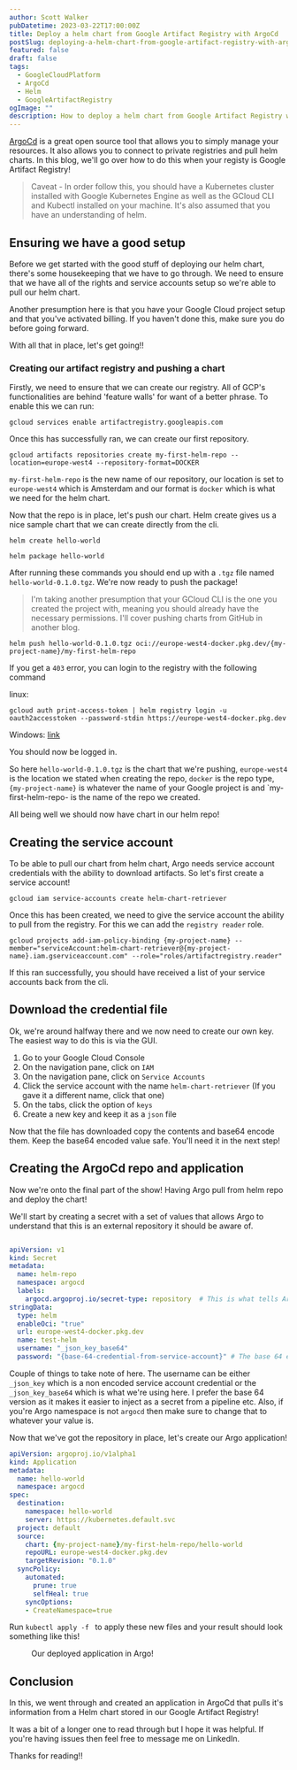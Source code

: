 ```yaml
---
author: Scott Walker
pubDatetime: 2023-03-22T17:00:00Z
title: Deploy a helm chart from Google Artifact Registry with ArgoCd
postSlug: deploying-a-helm-chart-from-google-artifact-registry-with-argocd
featured: false
draft: false
tags:
  - GoogleCloudPlatform
  - ArgoCd
  - Helm
  - GoogleArtifactRegistry
ogImage: ""
description: How to deploy a helm chart from Google Artifact Registry with ArgoCd
---
```


[ArgoCd](https://argoproj.github.io/cd/) is a great open source tool that allows you to simply manage your resources. It also allows you to connect to private registries and pull helm charts. In this blog, we'll go over how to do this when your registy is Google Artifact Registry!

> Caveat - In order follow this, you should have a Kubernetes cluster installed with Google Kubernetes Engine as well as the GCloud CLI and Kubectl installed on your machine. It's also assumed that you have an understanding of helm.


## Ensuring we have a good setup

Before we get started with the good stuff of deploying our helm chart, there's some housekeeping that we have to go through. We need to ensure that we have all of the rights and service accounts setup so we're able to pull our helm chart.

Another presumption here is that you have your Google Cloud project setup and that you've activated billing. If you haven't done this, make sure you do before going forward.

With all that in place, let's get going!!

### Creating our artifact registry and pushing a chart

Firstly, we need to ensure that we can create our registry. All of GCP's functionalities are behind 'feature walls' for want of a better phrase. To enable this we can run:

``` 
gcloud services enable artifactregistry.googleapis.com
```

Once this has successfully ran, we can create our first repository.

```
gcloud artifacts repositories create my-first-helm-repo --location=europe-west4 --repository-format=DOCKER
```

`my-first-helm-repo` is the new name of our repository, our location is set to `europe-west4` which is Amsterdam and our format is `docker` which is what we need for the helm chart.

Now that the repo is in place, let's push our chart. Helm create gives us a nice sample chart that we can create directly from the cli.

```
helm create hello-world
```
```
helm package hello-world
```

After running these commands you should end up with a `.tgz` file named `hello-world-0.1.0.tgz`. We're now ready to push the package!

> I'm taking another presumption that your GCloud CLI is the one you created the project with, meaning you should already have the necessary permissions. I'll cover pushing charts from GitHub in another blog.


```
helm push hello-world-0.1.0.tgz oci://europe-west4-docker.pkg.dev/{my-project-name}/my-first-helm-repo
```

If you get a `403` error, you can login to the registry with the following command

linux:
```
gcloud auth print-access-token | helm registry login -u oauth2accesstoken --password-stdin https://europe-west4-docker.pkg.dev
```

Windows: [link](https://cloud.google.com/artifact-registry/docs/helm/store-helm-charts#windows)

You should now be logged in.

So here `hello-world-0.1.0.tgz` is the chart that we're pushing, `europe-west4` is the location we stated when creating the repo, `docker` is the repo type, `{my-project-name}` is whatever the name of your Google project is and `my-first-helm-repo- is the name of the repo we created.

All being well we should now have chart in our helm repo!


## Creating the service account

To be able to pull our chart from helm chart, Argo needs service account credentials with the ability to download artifacts. So let's first create a service account!

```
gcloud iam service-accounts create helm-chart-retriever

```

Once this has been created, we need to give the service account the ability to pull from the registry. For this we can add the `registry reader` role.

```
gcloud projects add-iam-policy-binding {my-project-name} --member="serviceAccount:helm-chart-retriever@{my-project-name}.iam.gserviceaccount.com" --role="roles/artifactregistry.reader"
```

If this ran successfully, you should have received a list of your service accounts back from the cli.

## Download the credential file

Ok, we're around halfway there and we now need to create our own key. The easiest way to do this is via the GUI.

1. Go to your Google Cloud Console
2. On the navigation pane, click on `IAM`
3. On the navigation pane, click on `Service Accounts`
4. Click the service account with the name `helm-chart-retriever` (If you gave it a different name, click that one)
5. On the tabs, click the option of `keys`
6. Create a new key and keep it as a `json` file

Now that the file has downloaded copy the contents and base64 encode them. Keep the base64 encoded value safe. You'll need it in the next step!

## Creating the ArgoCd repo and application

Now we're onto the final part of the show! Having Argo pull from helm repo and deploy the chart!

We'll start by creating a secret with a set of values that allows Argo to understand that this is an external repository it should be aware of.

```yaml

apiVersion: v1
kind: Secret
metadata:
  name: helm-repo
  namespace: argocd
  labels:
    argocd.argoproj.io/secret-type: repository  # This is what tells Argo that it's a repository
stringData:
  type: helm
  enableOci: "true"
  url: europe-west4-docker.pkg.dev
  name: test-helm
  username: "_json_key_base64"
  password: "{base-64-credential-from-service-account}" # The base 64 encoded string from earlier
```

Couple of things to take note of here. The username can be either `_json_key` which is a non encoded service account credential or the `_json_key_base64` which is what we're using here. I prefer the base 64 version as it makes it easier to inject as a secret from a pipeline etc. Also, if you're Argo namespace is not `argocd` then make sure to change that to whatever your value is.

Now that we've got the repository in place, let's create our Argo application!

```yaml
apiVersion: argoproj.io/v1alpha1
kind: Application
metadata:
  name: hello-world
  namespace: argocd
spec:
  destination:
    namespace: hello-world
    server: https://kubernetes.default.svc
  project: default
  source:
    chart: {my-project-name}/my-first-helm-repo/hello-world
    repoURL: europe-west4-docker.pkg.dev
    targetRevision: "0.1.0"
  syncPolicy:
    automated:
      prune: true
      selfHeal: true
    syncOptions:
    - CreateNamespace=true
```

Run `kubectl apply -f ` to apply these new files and your result should look something like this!

<figure>
  <img
    src="/assets/hello-world-deployed.png"
    alt=""
  />
  <figcaption>
    Our deployed application in Argo!
  </figcaption>
</figure>

## Conclusion

In this, we went through and created an application in ArgoCd that pulls it's information from a Helm chart stored in our Google Artifact Registry!

It was a bit of a longer one to read through but I hope it was helpful. If you're having issues then feel free to message me on LinkedIn.

Thanks for reading!!
